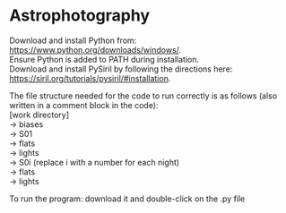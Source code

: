 # Astrophotography
Download and install Python from: https://www.python.org/downloads/windows/.  
Ensure Python is added to PATH during installation.  
Download and install PySiril by following the directions here: https://siril.org/tutorials/pysiril/#installation.  
  
The file structure needed for the code to run correctly is as follows (also written in a comment block in the code):  
[work directory]  
-> biases  
-> S01  
  -> flats  
  -> lights  
-> S0i (replace i with a number for each night)  
  -> flats  
  -> lights  
  
To run the program: download it and double-click on the .py file